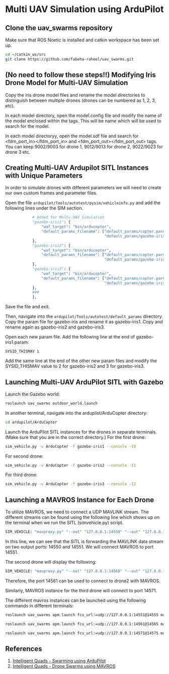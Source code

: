 # Multi UAV Simulation using ArduPilot

## Clone the uav_swarms repository
Make sure that ROS Noetic is installed and catkin workspace has been set up.
```bash
cd ~/catkin_ws/src
git clone https://github.com/fabeha-raheel/uav_swarms.git
```

## (No need to follow these steps!!) Modifying Iris Drone Model for Multi-UAV Simulation

Copy the iris drone model files and rename the model directories to distinguish between multiple drones (drones can be numbered as 1, 2, 3, etc).

In each model directory, open the model.config file and modify the name of the model enclosed within the <name></name> tags. This will be name which will be used to search for the model.

In each model directoryy, open the model.sdf file and search for <fdm_port_in></fdm_port_in> and <fdm_port_out></fdm_port_out> tags. You can keep 9002/9003 for drone 1, 9012/9013 for drone 2, 9022/9023 for drone 3 etc.

## Creating Multi-UAV Ardupilot SITL Instances with Unique Parameters

In order to simulate drones with different parameters we will need to create our own custom frames and parameter files.

Open the file ```ardupilot/Tools/autotest/pysim/vehicleinfo.py``` and add the following lines under the SIM section.

```python
            # Added for Multi-UAV Simulation
            "gazebo-iris1": {
                "waf_target": "bin/arducopter",
                "default_params_filename": ["default_params/copter.parm",
                                            "default_params/gazebo-iris1.parm"],
            },
            "gazebo-iris2": {
                "waf_target": "bin/arducopter",
                "default_params_filename": ["default_params/copter.parm",
                                            "default_params/gazebo-iris2.parm"],
            },
            "gazebo-iris3": {
                "waf_target": "bin/arducopter",
                "default_params_filename": ["default_params/copter.parm",
                                            "default_params/gazebo-iris3.parm"],
            },
            ###
            },
```

Save the file and exit.

Then, navigate into the ```ardupilot/Tools/autotest/default_params``` directory. Copy the param file for gazebo-iris and rename it as gazebo-iris1. Copy and rename again as gazebo-iris2 and gazebo-iris3.

Open each new param file. Add the following line at the end of gazebo-iris1.param:
```
SYSID_THISMAV 1
```
Add the same line at the end of the other new param files and modify the SYSID_THISMAV value to 2 for gazebo-iris2 and 3 for gazebo-iris3.

## Launching Multi-UAV ArduPilot SITL with Gazebo

Launch the Gazebo world:
```bash
roslaunch uav_swarms outdoor_world.launch
```

In another terminal, navigate into the ardupilot/ArduCopter directory:
```bash
cd ardupilot/ArduCopter
```
Launch the ArduPilot SITL instances for the drones in separate terminals. (Make sure that you are in the correct directory.) For the first drone:
```bash
sim_vehicle.py -v ArduCopter -f gazebo-iris1 --console -I0
```
For second drone:
```bash
sim_vehicle.py -v ArduCopter -f gazebo-iris2 --console -I1
```
For third drone:
```bash
sim_vehicle.py -v ArduCopter -f gazebo-iris3 --console -I2
```

## Launching a MAVROS Instance for Each Drone
To utilize MAVROS, we need to connect a UDP MAVLINK stream. The different streams can be found using the following line which shows up on the terminal when we run the SITL (simvehicle.py) script.
```python
SIM_VEHICLE: "mavproxy.py" "--out" "127.0.0.1:14550" "--out" "127.0.0.1:14551" "--master" "tcp:127.0.0.1:5760" "--sitl" "127.0.0.1:5501" "--console"
```
In this line, we can see that the SITL is forwarding the MAVLINK data stream on two output ports: 14550 and 14551. We will connect MAVROS to port 14551.

The second drone will display the following:
```python
SIM_VEHICLE: "mavproxy.py" "--out" "127.0.0.1:14560" "--out" "127.0.0.1:14561" "--master" "tcp:127.0.0.1:5770" "--sitl" "127.0.0.1:5511" "--console"
```
Therefore, the port 14561 can be used to connect to drone2 with MAVROS.

Similarly, MAVROS instance for the third drone will connect to port 14571.

The different mavros instances can be launched using the following commands in different terminals:
```bash
roslaunch uav_swarms apm.launch fcu_url:=udp://127.0.0.1:14551@14555 mavros_ns:=/drone1 tgt_system:=1

roslaunch uav_swarms apm.launch fcu_url:=udp://127.0.0.1:14561@14565 mavros_ns:=/drone2 tgt_system:=2

roslaunch uav_swarms apm.launch fcu_url:=udp://127.0.0.1:14571@14575 mavros_ns:=/drone3 tgt_system:=3
```

## References

1. [Intelligent Quads - Swarming using ArduPilot](https://github.com/Intelligent-Quads/iq_tutorials/blob/master/docs/swarming_ardupilot.md)
2. [Intelligent Quads - Drone Swarms using MAVROS](https://github.com/Intelligent-Quads/iq_tutorials/blob/master/docs/multi_mavros_drones.md)
